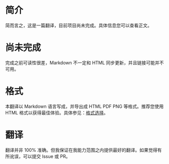 # 简介

简而言之，这是一篇翻译，目前项目尚未完成。具体信息您可以查看正文。

# 尚未完成

完成之前可读性很差，Markdown 不一定和 HTML 同步更新，并且链接可能并不可用。

# 格式

本翻译以 Markdown 语言写成，并导出成 HTML PDF PNG 等格式。推荐您使用 HTML 格式以获得最佳体验。具体参见：[格式选择](格式选择.md)。

# 翻译

翻译并非 100% 准确。但我保证在我能力范围之内提供最好的翻译。如果觉得有所讹误，可以提交 Issue 或 PR。